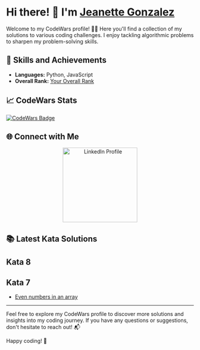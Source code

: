# Hi there! 👋 I'm [Jeanette Gonzalez](https://www.codewars.com/users/Your_Username)

Welcome to my CodeWars profile! 👨‍💻 Here you'll find a collection of my solutions to various coding challenges. I enjoy tackling algorithmic problems to sharpen my problem-solving skills.

## 🚀 Skills and Achievements

- **Languages:** Python, JavaScript
- **Overall Rank:** [Your Overall Rank](https://www.codewars.com/users/_Jen_)

## 📈 CodeWars Stats

[![CodeWars Badge](https://www.codewars.com/users/_Jen_/badges/large)](https://www.codewars.com/users/_Jen_)

## 🌐 Connect with Me

<div align="center">
  <a href="https://www.linkedin.com/in/jeanetteglz/">
    <img src="https://content.linkedin.com/content/dam/me/business/en-us/amp/brand-site/v2/bg/LI-Logo.svg.original.svg" alt="LinkedIn Profile" width="200" height="auto">
  </a>
</div>

## 📚 Latest Kata Solutions

## Kata 8


## Kata 7
- [Even numbers in an array](/Kata7/EvenNumbers.js)

---

Feel free to explore my CodeWars profile to discover more solutions and insights into my coding journey. If you have any questions or suggestions, don't hesitate to reach out! 📬

Happy coding! 🚀
